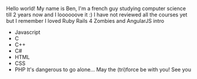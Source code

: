 Hello world!
My name is Ben, I'm a french guy studying computer science till 2 years now and I loooooove it :)
I have not reviewed all the courses yet but I remember I loved Ruby Rails 4 Zombies and AngularJS intro 
* Javascript
* C
* C++
* C#
* HTML
* CSS
* PHP
It's dangerous to go alone... May the (tri)force be with you!
See you
